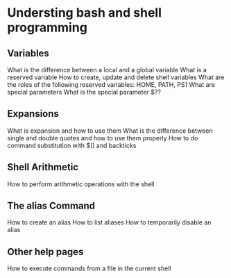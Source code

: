 # Understing bash and shell programming

## Variables
What is the difference between a local and a global variable
What is a reserved variable
How to create, update and delete shell variables
What are the roles of the following reserved variables: HOME, PATH, PS1
What are special parameters
What is the special parameter $??

## Expansions
What is expansion and how to use them
What is the difference between single and double quotes and how to use them properly
How to do command substitution with $() and backticks

## Shell Arithmetic
How to perform arithmetic operations with the shell

## The alias Command
How to create an alias
How to list aliases
How to temporarily disable an alias

## Other help pages
How to execute commands from a file in the current shell